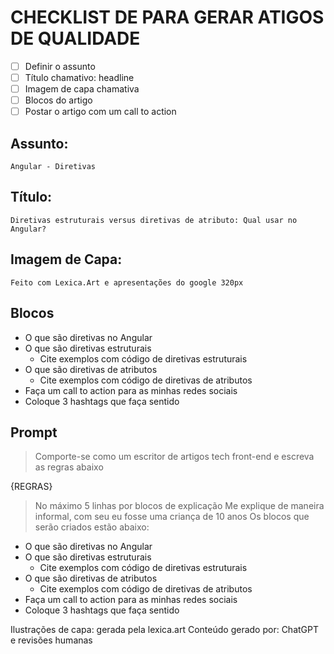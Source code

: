 # CHECKLIST DE PARA GERAR ATIGOS DE QUALIDADE
- [ ] Definir o assunto
- [ ] Título chamativo: headline
- [ ] Imagem de capa chamativa
- [ ] Blocos do artigo
- [ ] Postar o artigo com um call to action

## Assunto:
    Angular - Diretivas
## Título:
    Diretivas estruturais versus diretivas de atributo: Qual usar no Angular?
## Imagem de Capa:
    Feito com Lexica.Art e apresentações do google 320px
## Blocos
- O que são diretivas no Angular
- O que são diretivas estruturais
    - Cite exemplos com código de diretivas estruturais
- O que são diretivas de atributos
    - Cite exemplos com código de diretivas de atributos
- Faça um call to action para as minhas redes sociais
- Coloque 3 hashtags que faça sentido

## Prompt
> Comporte-se como um escritor de artigos tech front-end e escreva as regras abaixo

{REGRAS}
> No máximo 5 linhas por blocos de explicação
> Me explique de maneira informal, com seu eu fosse uma criança de 10 anos
> Os blocos que serão criados estão abaixo:
- O que são diretivas no Angular
- O que são diretivas estruturais
    - Cite exemplos com código de diretivas estruturais
- O que são diretivas de atributos
    - Cite exemplos com código de diretivas de atributos
- Faça um call to action para as minhas redes sociais
- Coloque 3 hashtags que faça sentido

Ilustrações de capa: gerada pela lexica.art
Conteúdo gerado por: ChatGPT e revisões humanas
